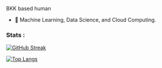 BKK based human

- 🌱 Machine Learning, Data Science, and Cloud Computing.

### Stats :

[![GitHub Streak](https://github-readme-streak-stats.herokuapp.com?user=NotHolmes&theme=dark&date_format=j%20M%5B%20Y%5D)](https://git.io/streak-stats)

[![Top Langs](https://github-readme-stats.vercel.app/api/top-langs/?username=NotHolmes&layout=compact&theme=vision-friendly-dark)](https://github.com/anuraghazra/github-readme-stats)

<!--
**NotHolmes/NotHolmes** is a ✨ _special_ ✨ repository because its `README.md` (this file) appears on your GitHub profile.

Here are some ideas to get you started:

- 🔭 I’m currently working on ...
- 🌱 I’m currently learning ...
- 👯 I’m looking to collaborate on ...
- 🤔 I’m looking for help with ...
- 💬 Ask me about ...
-  ...
- 😄 Pronouns: ...
- 
-->
